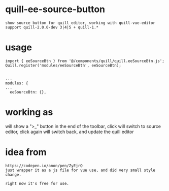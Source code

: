 # quill-ee-source-button
    show source button for quill editor, working with quill-vue-editor
    support quill-2.0.0-dev 3|4|5 + quill-1.*

# usage 
    import { eeSourceBtn } from '@/components/quill/quill.eeSourceBtn.js';
    Quill.register('modules/eeSourceBtn', eeSourceBtn);
  
  
    ...
    modules: {
    ...
      eeSourceBtn: {},
    
    
# working as
will show a ">_" button in the end of the toolbar, click will switch to source editor, click again will switch back, and update the quill editor



# idea from  
    https://codepen.io/anon/pen/ZyEjrQ
    just wrapper it as a js file for vue use, and did very small style change.

    right now it's free for use.
